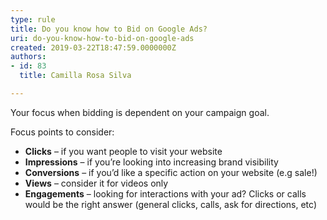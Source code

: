 ```yaml
---
type: rule
title: Do you know how to Bid on Google Ads?
uri: do-you-know-how-to-bid-on-google-ads
created: 2019-03-22T18:47:59.0000000Z
authors:
- id: 83
  title: Camilla Rosa Silva

---
```


Your focus when bidding is dependent on your campaign goal.

Focus points to consider:
 
- **Clicks**  – if you want people to visit your website
- **Impressions** – if you’re looking into increasing brand visibility
- **Conversions** – if you’d like a specific action on your website (e.g sale!)
- **Views** – consider it for videos only
- **Engagements** – looking for interactions with your ad? Clicks or calls would be the right answer (general clicks, calls, ask for directions, etc)
